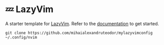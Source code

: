 # 💤 LazyVim

A starter template for [LazyVim](https://github.com/LazyVim/LazyVim).
Refer to the [documentation](https://lazyvim.github.io/installation) to get started.

```
git clone https://github.com/mihaialexandruteodor/mylazyvimconfig ~/.config/nvim
```
